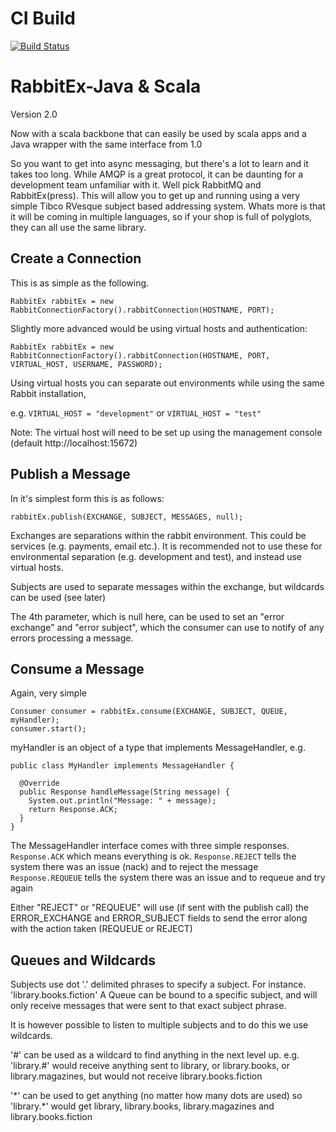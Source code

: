 CI Build
========

[![Build Status](https://travis-ci.org/RabbitExpress/RabbitEx-Java.svg?branch=development)](https://travis-ci.org/RabbitExpress/RabbitEx-Java/)

RabbitEx-Java & Scala
=====================

Version 2.0

Now with a scala backbone that can easily be used by scala apps and a Java wrapper with the same interface from 1.0

So you want to get into async messaging, but there's a lot to learn and it takes too long. While AMQP is a great protocol, it can be daunting for a development team unfamiliar with it. Well pick RabbitMQ and RabbitEx(press).
This will allow you to get up and running using a very simple Tibco RVesque subject based addressing system. Whats more is that it will be coming in multiple languages, so if your shop is full of polyglots, they can all use the same library.

Create a Connection
-------------------

This is as simple as the following. 

```
RabbitEx rabbitEx = new RabbitConnectionFactory().rabbitConnection(HOSTNAME, PORT);
```

Slightly more advanced would be using virtual hosts and authentication:
```
RabbitEx rabbitEx = new RabbitConnectionFactory().rabbitConnection(HOSTNAME, PORT, VIRTUAL_HOST, USERNAME, PASSWORD);
```
Using  virtual hosts you can separate out environments while using the same Rabbit installation, 

e.g. 
```VIRTUAL_HOST = "development"``` or ```VIRTUAL_HOST = "test"```

Note: The virtual host will need to be set up using the management console (default http://localhost:15672)

Publish a Message
-----------------

In it's simplest form this is as follows:

```
rabbitEx.publish(EXCHANGE, SUBJECT, MESSAGES, null);
```

Exchanges are separations within the rabbit environment. This could be services (e.g. payments, email etc.).
It is recommended not to use these for environmental separation (e.g. development and test), and instead use virtual hosts.

Subjects are used to separate messages within the exchange, but wildcards can be used (see later)

The 4th parameter, which is null here, can be used to set an "error exchange" and "error subject", which the consumer can use to notify of any errors processing a message.


Consume a Message
-----------------

Again, very simple

```
Consumer consumer = rabbitEx.consume(EXCHANGE, SUBJECT, QUEUE, myHandler);
consumer.start();
```

myHandler is an object of a type that implements MessageHandler, e.g.
```
public class MyHandler implements MessageHandler {

  @Override
  public Response handleMessage(String message) {
    System.out.println("Message: " + message);
    return Response.ACK;
  }
}
```

The MessageHandler interface comes with three simple responses. 
```Response.ACK``` which means everything is ok. 
```Response.REJECT``` tells the system there was an issue (nack) and to reject the message 
```Response.REQUEUE``` tells the system there was an issue and to requeue and try again

Either "REJECT" or "REQUEUE" will use (if sent with the publish call) the ERROR_EXCHANGE and ERROR_SUBJECT fields to send the error along with the action taken (REQUEUE or REJECT)

Queues and Wildcards
--------------------

Subjects use dot '.' delimited phrases to specify a subject. For instance. 'library.books.fiction'
A Queue can be bound to a specific subject, and will only receive messages that were sent to that exact subject phrase.

It is however possible to listen to multiple subjects and to do this we use wildcards.

'\#' can be used as a wildcard to find anything in the next level up.
e.g.
'library.#' would receive anything sent to library, or library.books, or library.magazines, but would not receive library.books.fiction

'\*' can be used to get anything (no matter how many dots are used)
so 'library.*' would get library, library.books, library.magazines and library.books.fiction


